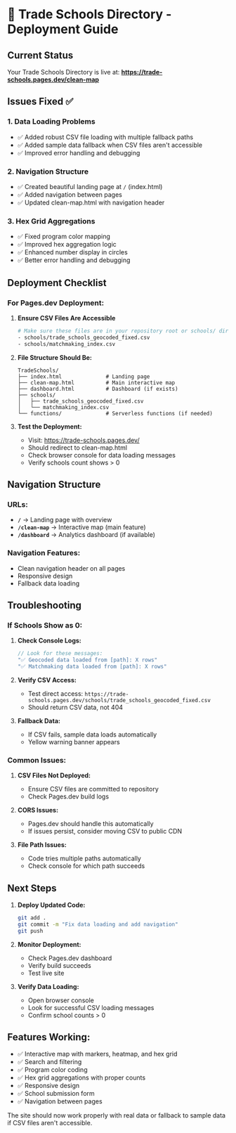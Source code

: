 # 🚀 Trade Schools Directory - Deployment Guide

## Current Status
Your Trade Schools Directory is live at: **https://trade-schools.pages.dev/clean-map**

## Issues Fixed ✅

### 1. **Data Loading Problems**
- ✅ Added robust CSV file loading with multiple fallback paths
- ✅ Added sample data fallback when CSV files aren't accessible
- ✅ Improved error handling and debugging

### 2. **Navigation Structure**
- ✅ Created beautiful landing page at `/` (index.html)
- ✅ Added navigation between pages
- ✅ Updated clean-map.html with navigation header

### 3. **Hex Grid Aggregations**
- ✅ Fixed program color mapping
- ✅ Improved hex aggregation logic
- ✅ Enhanced number display in circles
- ✅ Better error handling and debugging

## Deployment Checklist

### For Pages.dev Deployment:

1. **Ensure CSV Files Are Accessible**
   ```bash
   # Make sure these files are in your repository root or schools/ directory:
   - schools/trade_schools_geocoded_fixed.csv
   - schools/matchmaking_index.csv
   ```

2. **File Structure Should Be:**
   ```
   TradeSchools/
   ├── index.html              # Landing page
   ├── clean-map.html          # Main interactive map
   ├── dashboard.html          # Dashboard (if exists)
   ├── schools/
   │   ├── trade_schools_geocoded_fixed.csv
   │   └── matchmaking_index.csv
   └── functions/              # Serverless functions (if needed)
   ```

3. **Test the Deployment:**
   - Visit: https://trade-schools.pages.dev/
   - Should redirect to clean-map.html
   - Check browser console for data loading messages
   - Verify schools count shows > 0

## Navigation Structure

### URLs:
- **`/`** → Landing page with overview
- **`/clean-map`** → Interactive map (main feature)
- **`/dashboard`** → Analytics dashboard (if available)

### Navigation Features:
- Clean navigation header on all pages
- Responsive design
- Fallback data loading

## Troubleshooting

### If Schools Show as 0:

1. **Check Console Logs:**
   ```javascript
   // Look for these messages:
   "✅ Geocoded data loaded from [path]: X rows"
   "✅ Matchmaking data loaded from [path]: X rows"
   ```

2. **Verify CSV Access:**
   - Test direct access: `https://trade-schools.pages.dev/schools/trade_schools_geocoded_fixed.csv`
   - Should return CSV data, not 404

3. **Fallback Data:**
   - If CSV fails, sample data loads automatically
   - Yellow warning banner appears

### Common Issues:

1. **CSV Files Not Deployed:**
   - Ensure CSV files are committed to repository
   - Check Pages.dev build logs

2. **CORS Issues:**
   - Pages.dev should handle this automatically
   - If issues persist, consider moving CSV to public CDN

3. **File Path Issues:**
   - Code tries multiple paths automatically
   - Check console for which path succeeds

## Next Steps

1. **Deploy Updated Code:**
   ```bash
   git add .
   git commit -m "Fix data loading and add navigation"
   git push
   ```

2. **Monitor Deployment:**
   - Check Pages.dev dashboard
   - Verify build succeeds
   - Test live site

3. **Verify Data Loading:**
   - Open browser console
   - Look for successful CSV loading messages
   - Confirm school counts > 0

## Features Working:

- ✅ Interactive map with markers, heatmap, and hex grid
- ✅ Search and filtering
- ✅ Program color coding
- ✅ Hex grid aggregations with proper counts
- ✅ Responsive design
- ✅ School submission form
- ✅ Navigation between pages

The site should now work properly with real data or fallback to sample data if CSV files aren't accessible.
